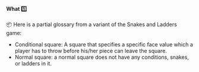 <link rel="stylesheet" href="{{baseUrl}}/css/textbook.css">

<div class="website-content">

<div id="title">

#### What :one:

</div>

<div id="body">

<tip-box type="definition">
<include src="../../../common/definitions.md#def-glossary" />
</tip-box>

<tip-box>

:package: Here is a partial glossary from a variant of the Snakes and Ladders game:

* Conditional square: A square that specifies a specific face value which a player has to throw before his/her piece can leave the square.
* Normal square: a normal square does not have any conditions, snakes, or ladders in it.

</tip-box>

</div>

<div id="extras">
<div>

</div>
